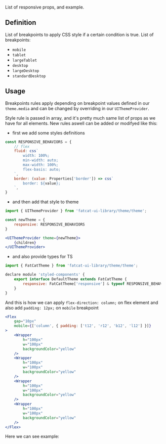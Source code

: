 List of responsive props, and example.

## 	Definition

List of breakpoints to apply CSS style if a certain condition is true. List of breakpoints:

- `mobile`
- `tablet`
- `largeTablet`
- `desktop`
- `largeDesktop`
- `standardDesktop`

## Usage

Breakpoints rules apply depending on breakpoint values defined in our `theme.media` and can be changed by overriding in our `UIThemeProvider`.

Style rule is passed in array, and it's pretty much same list of props as we have for all elements.
New rules aswell can be added or modifyed like this:

- first we add some styles definitions

```jsx
const RESPONSIVE_BEHAVIORS = {
	// flex
	fluid: css`
		width: 100%;
		min-width: auto;
		max-width: 100%;
		flex-basis: auto;
	`,
	border: (value: Properties['border']) => css`
		border: ${value};
	`,
}
```
- and then add that style to theme

```jsx
import { UIThemeProvider } from 'fatcat-ui-library/theme/theme';

const newTheme = {
	responsive: RESPONSIVE_BEHAVIORS
}

<UIThemeProvider theme={newTheme}>
	{children}
</UIThemeProvider>
```

- and also provide types for TS

```jsx
import { FatCatTheme } from 'fatcat-ui-library/theme/theme';

declare module 'styled-components' {
	export interface DefaultTheme extends FatCatTheme {
		responsive: FatCatTheme['responsive'] & typeof RESPONSIVE_BEHAVIORS
	}
}
```

And this is how we can apply `flex-direction: column;` on flex element and also add `padding: 12px;` on `mobile` breakpoint

```jsx
<Flex
	gap="10px"
	mobile={['column', { padding: ['t12', 'r12', 'b12', 'l12'] }]}
>
	<Wrapper
		h="100px"
		w="100px"
		backgroundColor="yellow"
	/>
	<Wrapper
		h="100px"
		w="100px"
		backgroundColor="yellow"
	/>
	<Wrapper
		h="100px"
		w="100px"
		backgroundColor="yellow"
	/>
	<Wrapper
		h="100px"
		w="100px"
		backgroundColor="yellow"
	/>
</Flex>
```

Here we can see example:
